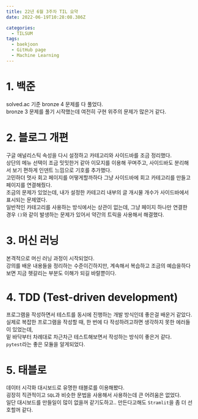 ```yaml
---
title: 22년 6월 3주차 TIL 요약
date: 2022-06-19T10:28:08.386Z

categories:
  - TILSUM
tags:
  - baekjoon
  - GitHub page
  - Machine Learning
---
```


# 1. 백준
solved.ac 기준 bronze 4 문제를 다 풀었다.  
bronze 3 문제를 풀기 시작했는데 여전히 구현 위주의 문제가 많은거 같다.  

# 2. 블로그 개편
구글 애널리스틱 속성을 다시 설정하고 카테고리와 사이드바를 조금 정리했다.  
상단의 메뉴 선택이 조금 밋밋한거 같아 이모지를 이용해 꾸며주고, 사이드바도 분리해서 보기 편하게 인덴트 느낌으로 기호를 추가했다.  
고민하더 멋사 회고 페이지를 어떻게할까하다 그냥 사이드바에 회고 카테고리를 만들고 페이지를 연결해줬다.  
조금의 문제가 있었는데, 내가 설정한 카테고리 내부의 글 개시물 개수가 사이드바에서 표시되는 문제였다.  
일반적인 카테고리를 사용하는 방식에서는 상관이 없는데, 그냥 페이지 하나만 연결한 경우 `()`와 같이 발생하는 문제가 있어서 약간의 트릭을 사용해서 해결했다.

# 3. 머신 러닝
본격적으로 머신 러닝 과정이 시작되었다.  
강의를 배운 내용들을 정리하는 수준이긴하지만, 계속해서 복습하고 조금의 예습을하다보면 지금 헷갈리는 부분도 이해가 되길 바랄뿐이다.  

# 4. TDD (Test-driven development)
프로그램을 작성하면서 테스트를 동시에 진행하는 개발 방식인데 좋은걸 배운거 같았다.  
실제로 복잡한 프로그램을 작성할 때, 한 번에 다 작성하려고하면 생각하지 못한 에러들이 있었는데,  
밑 바닥부터 차례대로 차근차근 테스트해보면서 작성하는 방식이 좋은거 같다.  
`pytest`라는 좋은 모듈을 알게되었다.

# 5. 태블로
데이터 시각화 대시보드로 유명한 태블로를 이용해봤다.  
굉장히 직관적이고 `SQL`과 비슷한 문법을 사용해서 사용하는데 큰 어려움은 없었다.  
일단 대시보드를 만들일이 많이 없을꺼 같기도하고.. 만든다고해도 `Stramlit`을 좀 더 선호할꺼 같다.